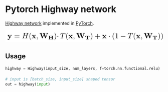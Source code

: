# Pytorch Highway network

[Highway network](https://arxiv.org/abs/1505.00387) implemented in [PyTorch](http://www.pytorch.org).

![Highway Equation](images/highway.png)

## Usage

```python
highway = Highway(input_size, num_layers, f=torch.nn.functional.relu)

# input is [batch_size, input_size] shaped tensor
out = highway(input)
```